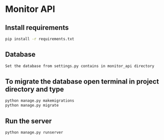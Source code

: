 # Monitor API

## Install requirements

```bash
pip install -r requirements.txt
```

## Database

```txt
Set the database from settings.py contains in monitor_api directory
```

## To migrate the database open terminal in project directory and type

```bash
python manage.py makemigrations
python manage.py migrate

```

## Run the server

```bash
python manage.py runserver
```
